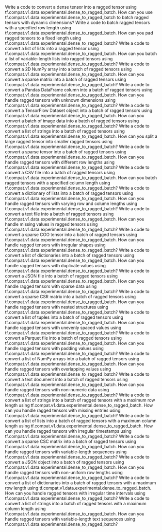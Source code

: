 Write a code to convert a dense tensor into a ragged tensor using tf.compat.v1.data.experimental.dense_to_ragged_batch.
How can you use tf.compat.v1.data.experimental.dense_to_ragged_batch to batch ragged tensors with dynamic dimensions?
Write a code to batch ragged tensors with a specified row length using tf.compat.v1.data.experimental.dense_to_ragged_batch.
How can you pad ragged tensors to a fixed length using tf.compat.v1.data.experimental.dense_to_ragged_batch?
Write a code to convert a list of lists into a ragged tensor using tf.compat.v1.data.experimental.dense_to_ragged_batch.
How can you batch a list of variable-length lists into ragged tensors using tf.compat.v1.data.experimental.dense_to_ragged_batch?
Write a code to convert a 2D NumPy array into a batch of ragged tensors using tf.compat.v1.data.experimental.dense_to_ragged_batch.
How can you convert a sparse matrix into a batch of ragged tensors using tf.compat.v1.data.experimental.dense_to_ragged_batch?
Write a code to convert a Pandas DataFrame column into a batch of ragged tensors using tf.compat.v1.data.experimental.dense_to_ragged_batch.
How can you handle ragged tensors with unknown dimensions using tf.compat.v1.data.experimental.dense_to_ragged_batch?
Write a code to convert a TensorFlow Dataset object into a batch of ragged tensors using tf.compat.v1.data.experimental.dense_to_ragged_batch.
How can you convert a batch of image data into a batch of ragged tensors using tf.compat.v1.data.experimental.dense_to_ragged_batch?
Write a code to convert a list of strings into a batch of ragged tensors using tf.compat.v1.data.experimental.dense_to_ragged_batch.
How can you split a large ragged tensor into smaller ragged tensors using tf.compat.v1.data.experimental.dense_to_ragged_batch?
Write a code to convert a sparse tensor into a batch of ragged tensors using tf.compat.v1.data.experimental.dense_to_ragged_batch.
How can you handle ragged tensors with different row lengths using tf.compat.v1.data.experimental.dense_to_ragged_batch?
Write a code to convert a CSV file into a batch of ragged tensors using tf.compat.v1.data.experimental.dense_to_ragged_batch.
How can you batch ragged tensors with a specified column length using tf.compat.v1.data.experimental.dense_to_ragged_batch?
Write a code to convert a dictionary of lists into a batch of ragged tensors using tf.compat.v1.data.experimental.dense_to_ragged_batch.
How can you handle ragged tensors with varying row and column lengths using tf.compat.v1.data.experimental.dense_to_ragged_batch?
Write a code to convert a text file into a batch of ragged tensors using tf.compat.v1.data.experimental.dense_to_ragged_batch.
How can you handle missing values in ragged tensors using tf.compat.v1.data.experimental.dense_to_ragged_batch?
Write a code to convert a sparse COO tensor into a batch of ragged tensors using tf.compat.v1.data.experimental.dense_to_ragged_batch.
How can you handle ragged tensors with irregular shapes using tf.compat.v1.data.experimental.dense_to_ragged_batch?
Write a code to convert a list of dictionaries into a batch of ragged tensors using tf.compat.v1.data.experimental.dense_to_ragged_batch.
How can you handle ragged tensors with duplicate values using tf.compat.v1.data.experimental.dense_to_ragged_batch?
Write a code to convert a JSON file into a batch of ragged tensors using tf.compat.v1.data.experimental.dense_to_ragged_batch.
How can you handle ragged tensors with sparse data using tf.compat.v1.data.experimental.dense_to_ragged_batch?
Write a code to convert a sparse CSR matrix into a batch of ragged tensors using tf.compat.v1.data.experimental.dense_to_ragged_batch.
How can you handle ragged tensors with nested structures using tf.compat.v1.data.experimental.dense_to_ragged_batch?
Write a code to convert a list of tuples into a batch of ragged tensors using tf.compat.v1.data.experimental.dense_to_ragged_batch.
How can you handle ragged tensors with unevenly spaced values using tf.compat.v1.data.experimental.dense_to_ragged_batch?
Write a code to convert a Parquet file into a batch of ragged tensors using tf.compat.v1.data.experimental.dense_to_ragged_batch.
How can you handle ragged tensors with padding values using tf.compat.v1.data.experimental.dense_to_ragged_batch?
Write a code to convert a list of NumPy arrays into a batch of ragged tensors using tf.compat.v1.data.experimental.dense_to_ragged_batch.
How can you handle ragged tensors with overlapping values using tf.compat.v1.data.experimental.dense_to_ragged_batch?
Write a code to convert a text document into a batch of ragged tensors using tf.compat.v1.data.experimental.dense_to_ragged_batch.
How can you handle ragged tensors with non-numeric data using tf.compat.v1.data.experimental.dense_to_ragged_batch?
Write a code to convert a list of strings into a batch of ragged tensors with a maximum row length using tf.compat.v1.data.experimental.dense_to_ragged_batch.
How can you handle ragged tensors with missing entries using tf.compat.v1.data.experimental.dense_to_ragged_batch?
Write a code to convert a list of lists into a batch of ragged tensors with a maximum column length using tf.compat.v1.data.experimental.dense_to_ragged_batch.
How can you handle ragged tensors with irregular timestamps using tf.compat.v1.data.experimental.dense_to_ragged_batch?
Write a code to convert a sparse CSC matrix into a batch of ragged tensors using tf.compat.v1.data.experimental.dense_to_ragged_batch.
How can you handle ragged tensors with variable-length sequences using tf.compat.v1.data.experimental.dense_to_ragged_batch?
Write a code to convert a JSON object into a batch of ragged tensors using tf.compat.v1.data.experimental.dense_to_ragged_batch.
How can you handle ragged tensors with non-uniform row lengths using tf.compat.v1.data.experimental.dense_to_ragged_batch?
Write a code to convert a list of dictionaries into a batch of ragged tensors with a maximum row length using tf.compat.v1.data.experimental.dense_to_ragged_batch.
How can you handle ragged tensors with irregular time intervals using tf.compat.v1.data.experimental.dense_to_ragged_batch?
Write a code to convert a list of strings into a batch of ragged tensors with a maximum column length using tf.compat.v1.data.experimental.dense_to_ragged_batch.
How can you handle ragged tensors with variable-length text sequences using tf.compat.v1.data.experimental.dense_to_ragged_batch?